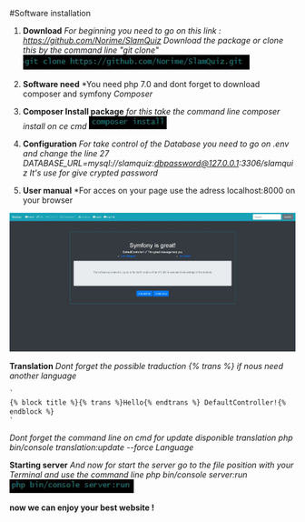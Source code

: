#Software installation

1. **Download**
    *For beginning you need to go on this link : https://github.com/Norime/SlamQuiz*
    *Download the package or clone this by the command line "git clone"*
	![Clone file](assets/GitClone.JPG)

2. **Software need**
    *You need php 7.0 and dont forget to download composer and symfony
	*Composer*

3. **Composer Install package**
	*for this take the command line composer install on ce cmd*
	![Composer Install](assets/ComposerInstall.JPG)

4. **Configuration**
    *For take control of the Database you need to go on .env and change the line 27*
    *DATABASE_URL=mysql://slamquiz:dbpassword@127.0.0.1:3306/slamquiz*
	*It's use for give crypted password*

5. **User manual**
	*For acces on your page use the adress localhost:8000 on your browser

![Menu symfony](assets/screenshot_home_en.JPG)

**Translation**
	*Dont forget the possible traduction {% trans %} if nous need another language*

	`
	{% block title %}{% trans %}Hello{% endtrans %} DefaultController!{% endblock %}
	`

*Dont forget the command line on cmd for update disponible translation*
*php bin/console translation:update --force Language*

**Starting server**
	*And now for start the server go to the file position with your Terminal and use the command line php bin/console server:run*
	![Start Server](assets/ServerRun.JPG)

**now we can enjoy your best website !**